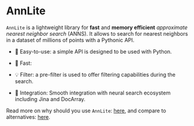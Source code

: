 # AnnLite

`AnnLite` is a lightweight library for **fast** and **memory efficient** *approximate nearest neighbor search* (ANNS).
It allows to search for nearest neighbors in a dataset of millions of points with a Pythonic API.

- 🐥 Easy-to-use: a simple API is designed to be used with Python.
- 🐎 Fast:

- 💡 Filter: a pre-filter is used to offer filtering capabilities during the search.
- 🍱 Integration: Smooth integration with neural search ecosystem including Jina and DocArray.

Read more on why should you use `AnnLite`: [here](), and compare to alternatives: [here]().
